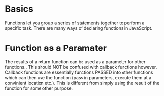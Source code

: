 # Basics

Functions let you group a series of statements together to perform a specific task. There are many ways of declaring functions in JavaScript.

# Function as a Paramater

The results of a return function can be used as a parameter for other functions.. This should NOT be confused with callback functions however. Callback functions are essentially functions PASSED into other functions which can then use the function (pass in parameters, execute them at a convinient location etc.). This is different from simply using the result of the function for some other purpose. 

